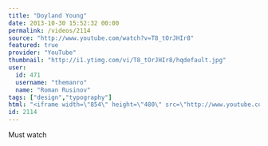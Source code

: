 ```yaml
---
title: "Doyland Young"
date: 2013-10-30 15:52:32 00:00
permalink: /videos/2114
source: "http://www.youtube.com/watch?v=T8_tOrJHIr8"
featured: true
provider: "YouTube"
thumbnail: "http://i1.ytimg.com/vi/T8_tOrJHIr8/hqdefault.jpg"
user:
  id: 471
  username: "themanro"
  name: "Roman Rusinov"
tags: ["design","typography"]
html: "<iframe width=\"854\" height=\"480\" src=\"http://www.youtube.com/embed/T8_tOrJHIr8?wmode=transparent&feature=oembed\" frameborder=\"0\" allowfullscreen></iframe>"
id: 2114
---
```


Must watch